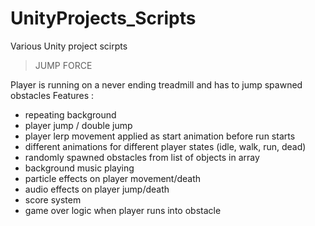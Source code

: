 # UnityProjects_Scripts
Various Unity project scirpts


> JUMP FORCE 

Player is running on a never ending treadmill and has to jump spawned obstacles 
Features :
- repeating background
- player jump / double jump
- player lerp movement applied as start animation before run starts
- different animations for different player states (idle, walk, run, dead)
- randomly spawned obstacles from list of objects in array 
- background music playing 
- particle effects on player movement/death
- audio effects on player jump/death
- score system
- game over logic when player runs into obstacle
